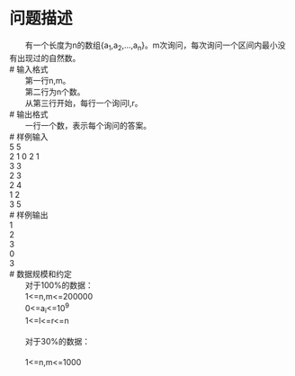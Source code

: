<div id="pcont1" style="margin-top:20px; display:block;">

# 问题描述

<div class="pdcont">　　有一个长度为n的数组{a<sub>1</sub>,a<sub>2</sub>,...,a<sub>n</sub>}。m次询问，每次询问一个区间内最小没有出现过的自然数。</div>
# 输入格式

<div class="pdcont">　　第一行n,m。<br/>
　　第二行为n个数。<br/>
　　从第三行开始，每行一个询问l,r。</div>
# 输出格式

<div class="pdcont">　　一行一个数，表示每个询问的答案。</div>
# 样例输入

<div class="pddata">5 5<br/>
2 1 0 2 1<br/>
3 3<br/>
2 3<br/>
2 4<br/>
1 2<br/>
3 5</div>
# 样例输出

<div class="pddata">1<br/>
2<br/>
3<br/>
0<br/>
3</div>
# 数据规模和约定

<div class="pdcont">　　对于100%的数据：<br/>
　　1&lt;=n,m&lt;=200000<br/>
　　0&lt;=a<sub>i</sub>&lt;=10<sup>9</sup><br/>
　　1&lt;=l&lt;=r&lt;=n<br/>
<br/>
　　对于30%的数据：<br/>
<br/>
　　1&lt;=n,m&lt;=1000</div>

</div>